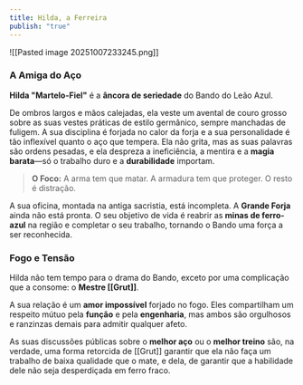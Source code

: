```yaml
---
title: Hilda, a Ferreira
publish: "true"
---
```

![[Pasted image 20251007233245.png]]
### **A Amiga do Aço**

**Hilda "Martelo-Fiel"** é a **âncora de seriedade** do Bando do Leão Azul. 

De ombros largos e mãos calejadas, ela veste um avental de couro grosso sobre as suas vestes práticas de estilo germânico, sempre manchadas de fuligem. A sua disciplina é forjada no calor da forja e a sua personalidade é tão inflexível quanto o aço que tempera. Ela não grita, mas as suas palavras são ordens pesadas, e ela despreza a ineficiência, a mentira e a **magia barata**—só o trabalho duro e a **durabilidade** importam.

> **O Foco:** A arma tem que matar. A armadura tem que proteger. O resto é distração.

A sua oficina, montada na antiga sacristia, está incompleta. A **Grande Forja** ainda não está pronta. O seu objetivo de vida é reabrir as **minas de ferro-azul** na região e completar o seu trabalho, tornando o Bando uma força a ser reconhecida.

### **Fogo e Tensão**

Hilda não tem tempo para o drama do Bando, exceto por uma complicação que a consome: o **Mestre [[Grut]]**.

A sua relação é um **amor impossível** forjado no fogo. Eles compartilham um respeito mútuo pela **função** e pela **engenharia**, mas ambos são orgulhosos e ranzinzas demais para admitir qualquer afeto. 

As suas discussões públicas sobre o **melhor aço** ou o **melhor treino** são, na verdade, uma forma retorcida de [[Grut]] garantir que ela não faça um trabalho de baixa qualidade que o mate, e dela, de garantir que a habilidade dele não seja desperdiçada em ferro fraco.